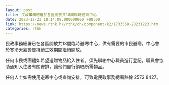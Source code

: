 ```yaml
---
layout: post
title: 民政事務總署於各區開放共18間臨時避寒中心
date: 2023-12-23 18:14:09.000000000 +08:00
link: https://news.rthk.hk/rthk/ch/component/k2/1733558-20231223.htm
categories: rthk
---
```


民政事務總署已在各區開放共18間臨時避寒中心，供有需要的市民避寒，中心會於寒冷天氣警告持續生效期間繼續開放。

任何市民或團體如希望送贈物品給入住者，須先聯絡中心職員進行登記，職員會協助通知入住者有關安排，讓他們自行領取所需物品。

任何人士如需使用避寒中心或查詢安排，可致電民政事務總署熱線 2572 8427。
